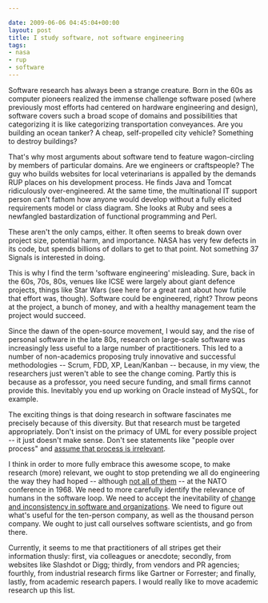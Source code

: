```yaml
---

date: 2009-06-06 04:45:04+00:00
layout: post
title: I study software, not software engineering
tags:
- nasa
- rup
- software
---
```


Software research has always been a strange creature. Born in the 60s as computer pioneers realized the immense challenge software posed (where previously most efforts had centered on hardware engineering and design), software covers such a broad scope of domains and possibilities that categorizing it is like categorizing transportation conveyances. Are you building an ocean tanker? A cheap, self-propelled city vehicle? Something to destroy buildings?

That's why most arguments about software tend to feature wagon-circling by members of particular domains. Are we engineers or craftspeople? The guy who builds websites for local veterinarians is appalled by the demands RUP places on his development process. He finds Java and Tomcat ridiculously over-engineered. At the same time, the multinational IT support person can't fathom how anyone would develop without a fully elicited requirements model or class diagram. She looks at Ruby and sees a newfangled bastardization of functional programming and Perl.

These aren't the only camps, either. It often seems to break down over project size, potential harm, and importance. NASA has very few defects in its code, but spends billions of dollars to get to that point. Not something 37 Signals is interested in doing.

This is why I find the term 'software engineering' misleading. Sure, back in the 60s, 70s, 80s, venues like ICSE were largely about giant defence projects, things like Star Wars (see here for a great rant about how futile that effort was, though). Software could be engineered, right? Throw peons at the project, a bunch of money, and with a healthy management team the project would succeed.

Since the dawn of the open-source movement, I would say, and the rise of personal software in the late 80s, research on large-scale software was increasingly less useful to a large number of practitioners. This led to a number of non-academics proposing truly innovative and successful methodologies -- Scrum, FDD, XP, Lean/Kanban -- because, in my view, the researchers just weren't able to see the change coming. Partly this is because as a professor, you need secure funding, and small firms cannot provide this. Inevitably you end up working on Oracle instead of MySQL, for example.

The exciting things is that doing research in software fascinates me precisely because of this diversity. But that research must be targeted appropriately. Don't insist on the primacy of UML for every possible project -- it just doesn't make sense. Don't see statements like "people over process" and [assume that process is irrelevant](http://martinfowler.com/bliki/ComparativeValues.html).

I think in order to more fully embrace this awesome scope, to make research (more) relevant, we ought to stop pretending we all do engineering the way they had hoped -- although [not all of them](http://catenary.wordpress.com/2008/05/14/masterpiece-engineering/) -- at the NATO conference in 1968. We need to more carefully identify the relevance of humans in the software loop. We need to accept the inevitability of [change and inconsistency in software and organizations](http://www.slideshare.net/nashjain/agile-is-the-new-waterfall?src=embed). We need to figure out what's useful for the ten-person company, as well as the thousand person company. We ought to just call ourselves software scientists, and go from there.

Currently, it seems to me that practitioners of all stripes get their information thusly: first, via colleagues or anecdote; secondly, from websites like Slashdot or Digg; thirdly, from vendors and PR agencies; fourthly, from industrial research firms like Gartner or Forrester; and finally, lastly, from academic research papers. I would really like to move academic research up this list.
